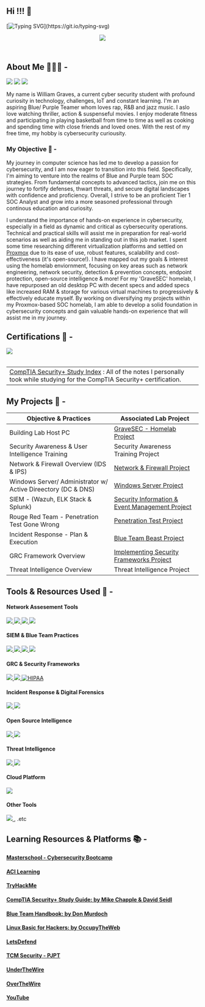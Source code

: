 ## Hi !!! 👋
[![Typing SVG](https://readme-typing-svg.herokuapp.com?font=Fira+Code&size=18&pause=1000&color=609EF7&width=476&lines=Hi!+Welcome+to+GraveGuard+on+Github!;My+name+is+William+Graves..;..and+I'm+a+novice+cyber+professional.;I+have+a+focused+interest+in+strengthening..;..+defensive+security+infrastructure+..;...+network+analysis+..;..+vulnerability+management+..;..+and+incident+response+objectives.;Check+out+my+work+below!)](https://git.io/typing-svg)

<header id="header"
  <div>
    <img src="https://github.com/user-attachments/assets/98151b11-4def-48eb-97d9-43d117e7de89"
"" />
  </div>
</header>

## About Me 👨🏾‍💻 -

<a href="https://www.linkedin.com/in/williamgraves-gravesec"><img src="https://img.shields.io/badge/-LinkedIn-0072b1?&style=for-the-badge&logo=linkedin&logoColor=white" /></a>
<a href="https://www.youtube.com/@GraveSEC"><img src="https://img.shields.io/badge/-YouTube-FF0000?&style=for-the-badge&logo=youtube&logoColor=white" /></a>
<a href="https://www.instagram.com/therealdotwill/"><img src="https://img.shields.io/badge/-Instagram-E4405F?style=for-the-badge&logo=instagram&logoColor=white&labelColor=purple" /></a>

My name is William Graves, a current cyber security student with profound curiosity in technology, challenges, IoT and constant learning. I'm an aspiring Blue/ Purple Teamer whom loves rap, R&B and jazz music. I aslo love watching thriller, action & suspenseful movies. I enjoy moderate fitness and participating in playing basketball from time to time as well as cooking and spending time with close friends and loved ones. With the rest of my free time, my hobby is cybersecurity curiousity.

### My Objective 🎯 -

  My journey in computer science has led me to develop a passion for cybersecurity, and I am now eager to transition into this field. Specifically, I'm aiming to  venture into the realms of Blue and Purple team SOC strategies. From fundamental concepts to advanced tactics, join me on this journey to fortify defenses, thwart threats, and secure digital landscapes with confidence and proficiency. Overall, I strive to be an proficient Tier 1 SOC Analyst and grow into a more seasoned professional through continous education and curiosity.
 
  I understand the importance of hands-on experience in cybersecurity, especially in a field as dynamic and critical as cybersecurity operations. Technical and practical skills will assist me in preparation for real-world scenarios as well as aiding me in standing out in this job market. I spent some time researching different virtualization platforms and settled on <a href="https://www.proxmox.com/en/proxmox-virtual-environment/overview">Proxmox</a> due to its ease of use, robust features, scalability and cost-effectiveness (it's open-source!). I have mapped out my goals & interest using the homelab enviornment, focusing on key areas such as network engineering, network security, detection & prevention concepts, endpoint protection, open-source intelligence & more! For my 'GraveSEC' homelab, I have repurposed an old desktop PC with decent specs and added specs like increased RAM & storage for various virtual machines to progressively & effectively educate myself. By working on diversifying my projects within my Proxmox-based SOC homelab, I am able to develop a solid foundation in cybersecurity concepts and gain valuable hands-on experience that will assist me in my journey.

## Certifications 🪪 -
<div>
<img src="https://img.shields.io/badge/-Security%2B-FF0000?&style=for-the-badge&logo=CompTIA&logoColor=white&labelColor=black" />
</div>

<br>

<table>
  <tr>
    <td>
<a href="https://lucky-salto-c8e.notion.site/CompTIA-Security-Study-Index-0e1973f64e424b51a27139ee5e9ac319?pvs=4/blob/main/README.md">CompTIA Security+ Study Index</a> : All of the notes I personally took while studying for the CompTIA Security+ certification. 
</td>
  </tr>
</table>
  
## My Projects 🔬 -

| Objective & Practices                 | Associated Lab Project         |
|-----------------------------------------------|----------------------------|
| Building Lab Host PC | <a href="https://lucky-salto-c8e.notion.site/5-GraveSEC-SOC-Lab-Overview-4225a2e88ef247429c07df4f618e8594?pvs=4">GraveSEC - Homelab Project</a> |
| Security Awareness & User Intelligence Training | Security Awareness Training Project |
| Network & Firewall Overview (IDS & IPS) | <a href="https://lucky-salto-c8e.notion.site/Virtual-Network-Firewall-w-OpnSense-c3de551e8841416780d3602ca6fba4c9?pvs=4">Network & Firewall Project</a> |
| Windows Server/ Administrator w/ Active Direectory (DC & DNS) |<a href="https://lucky-salto-c8e.notion.site/Windows-Server-2022-Active-Directory-Domain-Controller-37cdd394a0784df4a290a07cf7fd6868?pvs=4">Windows Server Project</a> |
| SIEM - (Wazuh, ELK Stack & Splunk)| <a href="https://lucky-salto-c8e.notion.site/SIEM-Implementation-Configuration-74a90a34023546ada0d996a42b25bb35?pvs=4">Security Information & Event Management Project</a> |
| Rouge Red Team - Penetration Test Gone Wrong | <a href="https://lucky-salto-c8e.notion.site/Rouge-Red-Team-642e8e1397a449e6abb8ccdc704ad4a4?pvs=4">Penetration Test Project</a> |
| Incident Response -  Plan & Execution | <a href="https://lucky-salto-c8e.notion.site/Incident-Response-185890c85ec645b09025f1b38d5100dd?pvs=4">Blue Team Beast Project</a> |
| GRC Framework Overview | <a href="https://lucky-salto-c8e.notion.site/GRC-Security-Frameworks-11a2c82e931b44ffa26bf030917a0b11?pvs=4">Implementing Security Frameworks Project</a> |
| Threat Intelligence Overview | Threat Intelligence Project |

## Tools & Resources Used 🔧 -

#### Network Assesement Tools
<div>
  <a href="https://www.wireshark.org/" target="_blank">
    <img src="https://img.shields.io/badge/-Wireshark-0074D9?&style=for-the-badge&logo=Wireshark&logoColor=white" />
</a>
  <a href="https://nmap.org/" target="_blank">
    <img src="https://img.shields.io/badge/-Nmap-800080?&style=for-the-badge&logo=Nmap&logoColor=white" />
</a>
  <a href="https://zeek.org/" target="_blank">
    <img src="https://img.shields.io/badge/-Zeek-B57EDC?&style=for-the-badge&logo=Zeek&logoColor=white" />
</a>
  <a href="https://suricata.io/" target="_blank">
    <img src="https://img.shields.io/badge/-Suricata-FF4500?&style=for-the-badge&logo=Suricata&logoColor=white" />
</a>
</div>

#### SIEM & Blue Team Practices
<div>
  <a href="https://wazuh.com/platform/overview/" target="_blank">
  <img src="https://img.shields.io/badge/-Wazuh-000000?&style=for-the-badge&logo=Wazuh&logoColor=white&labelColor=hotpink" />
</a>
 <a href="https://learn.microsoft.com/en-us/windows-server/identity/ad-ds/get-started/virtual-dc/active-directory-domain-services-overview/" target="_blank">
      <img src="https://img.shields.io/badge/-Microsoft_Active_Directory-0078D4?style=for-the-badge&logo=Microsoft&logoColor=white" />
 </a>
  <a href="https://www.splunk.com/" target="_blank">
      <img src="https://img.shields.io/badge/-Splunk-000000?&style=for-the-badge&logo=Splunk&logoColor=white&labelColor=hotpink" />
    </a>
  <a href="https://www.elastic.co/elastic-stack/" target="_blank">
    <img src="https://img.shields.io/badge/-Elastic Stack-008080?&style=for-the-badge&logo=Elastic&logoColor=blue&labelColor=yellow" />
  </a>
    </div>

 #### GRC & Security Frameworks
 <div>
   <a href="https://ico.org.uk/media/for-organisations/guide-to-the-general-data-protection-regulation-gdpr-1-0.pdf" target="_blank">
    <img src="https://img.shields.io/badge/-GDPR-4D4D4D?&style=for-the-badge&logo=GDPR&logoColor=white" />
</a>
 <a href="https://nvlpubs.nist.gov/nistpubs/CSWP/NIST.CSWP.29.pdf" target="_blank">
    <img src="https://img.shields.io/badge/-NIST-1679A7?&style=for-the-badge&logo=NIST&logoColor=white" />
</a>
   <a href="https://www.hhs.gov/hipaa/for-professionals/security/guidance/cybersecurity/index.html" target="_blank">
    <img src="https://img.shields.io/badge/-HIPAA-89CFF0?&style=for-the-badge&logo=HIPAA&logoColor=white" alt="HIPAA"/>
</a>
</div>

#### Incident Response & Digital Forensics
  <div>
  <a href="https://www.microsoft.com/en-us/security/business/microsoft-defender-for-business-and-individuals-free-trial/" target="_blank">
    <img src="https://img.shields.io/badge/-Microsoft_Defender_for_Endpoint-0078D4?&style=for-the-badge&logo=Microsoft&logoColor=white" />
  </a>
   <a href="https://www.rapid7.com/products/velociraptor/" target="_blank">
    <img src="https://img.shields.io/badge/-Velociraptor-006400?&style=for-the-badge&logo=Rapid7&logoColor=white" />
</a>
</div>

  #### Open Source Intelligence
<div>
<a href="https://osintframework.com/" target="_blank">
    <img src="https://img.shields.io/badge/-OSINT-000000?&style=for-the-badge&logo=OSINT&logoColor=white" />
</a>
  <a href="https://www.exploit-db.com/about-exploit-db" target="_blank">
    <img src="https://img.shields.io/badge/-Exploit_Database-00008B?&style=for-the-badge&logo=Exploit-Database&logoColor=white" />
   </a>
</div>

#### Threat Intelligence
<div>
 <a href="https://www.virustotal.com/gui/home/upload" target="_blank">
    <img src="https://img.shields.io/badge/-Virus_Total-0074D9?&style=for-the-badge&logo=VirusTotal&logoColor=white" />
</a>
  <a href="https://attack.mitre.org/" target="_blank">
    <img src="https://img.shields.io/badge/-MITRE_ATT&CK-FB4D4D?&style=for-the-badge&logo=MITRE&logoColor=white" />
</a>
</div>

#### Cloud Platform
<div>
  <a href="https://azure.microsoft.com/en-us/free" target="_blank">
    <img src="https://img.shields.io/badge/-Microsoft%20Azure-0089D6?&style=for-the-badge&logo=Microsoft%20Azure&logoColor=white&labelColor=black" />
  </a>
</div>

 #### Other Tools
 <div>
   <a href="https://www.metasploit.com/" target="_blank">
    <img src="https://img.shields.io/badge/-Metasploit-1679A7?&style=for-the-badge&logo=Metasploit&logoColor=white" />
</a>
   , .etc
</div>

## Learning Resources & Platforms 📚 -

#### <a href="https://www.masterschool.com/about-us/">Masterschool - Cybersecurity Bootcamp</a>
#### <a href="https://www.acilearning.com/login//">ACI Learning</a>
#### <a href="https://tryhackme.com/r/about/">TryHackMe</a>
#### <a href="https://a.co/d/cO7qAJV/">CompTIA Security+ Study Guide: by Mike Chapple & David Seidl</a>
#### <a href="https://a.co/d/6CyzmwE/">Blue Team Handbook: by Don Murdoch</a>
#### <a href="https://a.co/d/hXIDlOq/">Linux Basic for Hackers: by OccupyTheWeb</a>
#### <a href="https://app.letsdefend.io/path/cybersecurity-for-students/">LetsDefend</a>
#### <a href="https://certifications.tcm-sec.com/pjpt/">TCM Security - PJPT</a>
#### <a href="https://underthewire.tech/century">UnderTheWire</a>
#### <a href="https://overthewire.org/wargames/">OverTheWire</a>
#### <a href="https://www.youtube.com/">YouTube</a>

